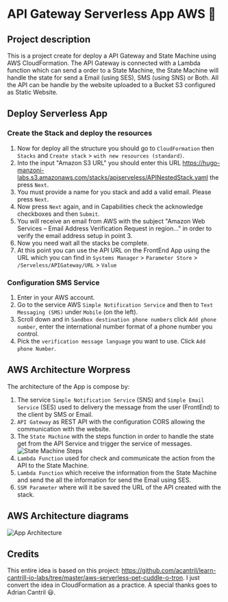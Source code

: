 # API Gateway Serverless App AWS :rocket:

## Project description

This is a project create for deploy a API Gateway and State Machine using AWS CloudFormation.
The API Gateway is connected with a Lambda function which can send a order to a State Machine, the State Machine will handle the state for send a Email (using SES), SMS (using SNS) or Both. All the API can be handle by the website uploaded to a Bucket S3 configured as Static Website.


## Deploy Serverless App

### Create the Stack and deploy the resources
1. Now for deploy all the structure you should go to `CloudFormation` then `Stacks` and `Create stack` > `with new resources (standard)`.
2. Into the input "Amazon S3 URL" you should enter this URL https://hugo-manzoni-labs.s3.amazonaws.com/stacks/apiserveless/APINestedStack.yaml the press `Next`.
3. You must provide a name for you stack and add a valid email. Please press `Next`.
4. Now press `Next` again, and in Capabilities check the acknowledge checkboxes and then `Submit`.
5. You will receive an email from AWS with the subject "Amazon Web Services – Email Address Verification Request in region..." in order to verify the email address setup in point 3. 
6. Now you need wait all the stacks be complete.
7. At this point you can use the API URL on the FrontEnd App using the URL which you can find in `Systems Manager` > `Parameter Store` > `/Serveless/APIGateway/URL` > `Value`

### Configuration SMS Service
1. Enter in your AWS account.
2. Go to the service AWS `Simple Notification Service` and then to `Text Messaging (SMS)` under `Mobile` (on the left).
3. Scroll down and in `Sandbox destination phone numbers` click `Add phone number`, enter the international number format of a phone number you control.
4. Pick the `verification message language` you want to use. Click `Add phone Number`.


## AWS Architecture Worpress
The architecture of the App is compose by: 
1. The service `Simple Notification Service` (SNS) and `Simple Email Service` (SES) used to delivery the message from the user (FrontEnd) to the client by SMS or Email.
2. `API Gateway` as REST API with the configuration CORS allowing the communication with the website.
3. The `State Machine` with the steps function in order to handle the state get from the API Service and trigger the service of messages. ![State Machine Steps](https://github.com/hcaman/aws-cfn-stacks/blob/master/nested/api/stuff/stepfunctions_graph.png?raw=true)
4. `Lambda Function` used for check and communicate the action from the API to the State Machine.
5. `Lambda Function` which receive the information from the State Machine and send the all the information for send the Email using SES.
6. `SSM Parameter` where will it be saved the URL of the API created with the stack.

## AWS Architecture diagrams

![App Architecture](https://github.com/hcaman/aws-cfn-stacks/blob/master/nested/api/Arch_diagram.png?raw=true)

## Credits
This entire idea is based on this project: https://github.com/acantril/learn-cantrill-io-labs/tree/master/aws-serverless-pet-cuddle-o-tron. I just convert the idea in CloudFormation as a practice.
A special thanks goes to Adrian Cantril :smiley:.